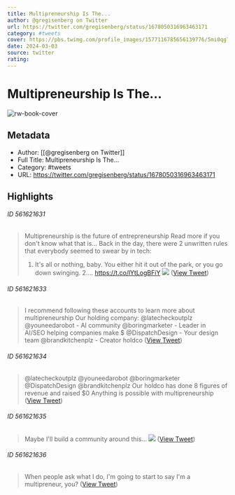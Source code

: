 ```yaml
---
title: Multipreneurship Is The...
author: @gregisenberg on Twitter
url: https://twitter.com/gregisenberg/status/1678050316963463171
category: #tweets
cover: https://pbs.twimg.com/profile_images/1577116785656139776/5mi0qgTz.jpg
date: 2024-03-03
source: twitter
rating:
---
```

# Multipreneurship Is The...

![rw-book-cover](https://pbs.twimg.com/profile_images/1577116785656139776/5mi0qgTz.jpg)

## Metadata
- Author: [[@gregisenberg on Twitter]]
- Full Title: Multipreneurship Is The...
- Category: #tweets
- URL: https://twitter.com/gregisenberg/status/1678050316963463171

## Highlights
###### ID 561621631
> Multipreneurship is the future of entrepreneurship
> Read more if you don't know what that is...
> Back in the day, there were 2 unwritten rules that everybody seemed to swear by in tech:
> 1. It's all or nothing, baby. You either hit it out of the park, or you go down swinging.
> 2.… https://t.co/lYtLogBFiY 
> ![](https://pbs.twimg.com/media/F0mfjt8XoAAZe18.png) ([View Tweet](https://twitter.com/gregisenberg/status/1678050316963463171))
    
###### ID 561621633
> I recommend following these accounts to learn more about multipreneurship
> Our holding company: @latecheckoutplz 
> @youneedarobot - AI community 
> @boringmarketer - Leader in AI/SEO helping companies make $
> @DispatchDesign - Your design team
> @brandkitchenplz - Creator holdco ([View Tweet](https://twitter.com/gregisenberg/status/1678053875750776833))
    
###### ID 561621634
> @latecheckoutplz @youneedarobot @boringmarketer @DispatchDesign @brandkitchenplz Our holdco has done 8 figures of revenue and raised $0
> Anything is possible with multipreneurship ([View Tweet](https://twitter.com/gregisenberg/status/1678053992218124290))
    
###### ID 561621635
> Maybe I'll build a community around this... 
> ![](https://pbs.twimg.com/media/F0mv9iBX0AAXRyw.png) ([View Tweet](https://twitter.com/gregisenberg/status/1678065907577364484))
    
###### ID 561621636
> When people ask what I do, I'm going to start to say I'm a multipreneur, you? ([View Tweet](https://twitter.com/gregisenberg/status/1678108057627250688))
    
